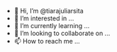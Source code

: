 - 👋 Hi, I’m @tiarajuliarsita
- 👀 I’m interested in ...
- 🌱 I’m currently learning ...
- 💞️ I’m looking to collaborate on ...
- 📫 How to reach me ...

<!---
tiarajuliarsita/tiarajuliarsita is a ✨ special ✨ repository because its `README.md` (this file) appears on your GitHub profile.
You can click the Preview link to take a look at your changes.
--->
